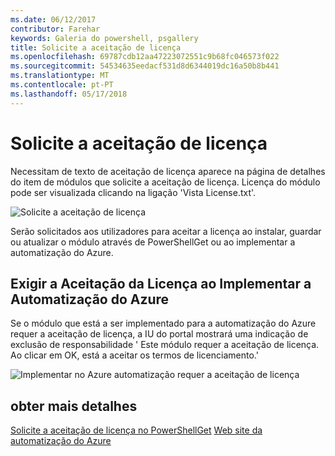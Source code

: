 ```yaml
---
ms.date: 06/12/2017
contributor: Farehar
keywords: Galeria do powershell, psgallery
title: Solicite a aceitação de licença
ms.openlocfilehash: 69787cdb12aa47223072551c9b68fc046573f022
ms.sourcegitcommit: 54534635eedacf531d8d6344019dc16a50b8b441
ms.translationtype: MT
ms.contentlocale: pt-PT
ms.lasthandoff: 05/17/2018
---
```

# <a name="require-license-acceptance"></a>Solicite a aceitação de licença

Necessitam de texto de aceitação de licença aparece na página de detalhes do item de módulos que solicite a aceitação de licença. Licença do módulo pode ser visualizada clicando na ligação 'Vista License.txt'.

![Solicite a aceitação de licença](../../Images/RequireLicenseAcceptance.png)

Serão solicitados aos utilizadores para aceitar a licença ao instalar, guardar ou atualizar o módulo através de PowerShellGet ou ao implementar a automatização do Azure.

## <a name="require-license-acceptance-on-deploy-to-azure-automation"></a>Exigir a Aceitação da Licença ao Implementar a Automatização do Azure

Se o módulo que está a ser implementado para a automatização do Azure requer a aceitação de licença, a IU do portal mostrará uma indicação de exclusão de responsabilidade ' Este módulo requer a aceitação de licença. Ao clicar em OK, está a aceitar os termos de licenciamento.'

![Implementar no Azure automatização requer a aceitação de licença](../../Images/DeployToAzureAutomationRequireLicenseAcceptanceDisclaimer.png)

## <a name="more-details"></a>obter mais detalhes

[Solicite a aceitação de licença no PowerShellGet](../../concepts/module-license-acceptance.md)
[Web site da automatização do Azure](/azure/automation)